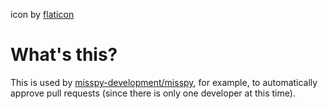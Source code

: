 icon by [flaticon](https://www.flaticon.com/free-icons/bot)
# What's this?
This is used by [misspy-development/misspy](https://github.com/misspy-development/misspy), for example, to automatically approve pull requests (since there is only one developer at this time).
